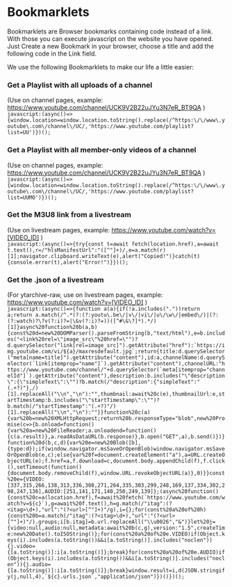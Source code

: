# Bookmarklets

Bookmarklets are Browser bookmarks containing code instead of a link. With those you can execute javascript on the website you have opened.
</br>Just Create a new Bookmark in your browser, choose a title and add the following code in the Link field.

We use the following Bookmarklets to make our life a little easier:

### Get a Playlist with all uploads of a channel 
(Use on channel pages, example: https://www.youtube.com/channel/UCK9V2B22uJYu3N7eR_BT9QA )</br>
`javascript:(async()=>{window.location=window.location.toString().replace(/^https:\/\/www\.youtube\.com\/channel\/UC/,'https://www.youtube.com/playlist?list=UU')})();`

### Get a Playlist with all member-only videos of a channel 
(Use on channel pages, example: https://www.youtube.com/channel/UCK9V2B22uJYu3N7eR_BT9QA )</br>
`javascript:(async()=>{window.location=window.location.toString().replace(/^https:\/\/www\.youtube\.com\/channel\/UC/,'https://www.youtube.com/playlist?list=UUMO')})();`

### Get the M3U8 link from a livestream 
(Use on livestream pages, example: https://www.youtube.com/watch?v=[VIDEO_ID] )</br>
`javascript:(async()=>{try{const t=await fetch(location.href),a=await t.text(),r=/"hlsManifestUrl":"([^"]+)/,e=a.match(r)[1];navigator.clipboard.writeText(e),alert("Copied!")}catch(t){console.error(t),alert("Error!")}})();`

### Get the .json of a livestream 
(For ytarchive-raw, use on livestream pages, example: https://www.youtube.com/watch?v=[VIDEO_ID] )</br>
```javascript:(async()=>{function a(a){if(!a.includes("."))return a;return a.match(/^.*(?:(?:youtu\.be\/|v\/|vi\/|u\/\w\/|embed\/)|(?:(?:watch)?\?v(?:i)?=|\&v(?:i)?=))([^#\&\?]*).*/)[1]}async%20function%20b(a,b){const%20d=new%20DOMParser().parseFromString(b,"text/html"),e=b.includes("<link%20rel=\"image_src\"%20href=\"")?d.querySelector("link[rel=image_src]").getAttribute("href"):`https://img.youtube.com/vi/${a}/maxresdefault.jpg`;return{title:d.querySelector("meta[name=title]").getAttribute("content"),id:a,channelName:d.querySelector(`link[itemprop="name"]`).getAttribute("content"),channelURL:"https://www.youtube.com/channel/"+d.querySelector(`meta[itemprop="channelId"]`).getAttribute("content"),description:b.includes("\"description\":{\"simpleText\":\"")?b.match(/"description":{"simpleText":"(.+?)"},/)[1].replaceAll("\\n","\n"):"",thumbnail:await%20c(e),thumbnailUrl:e,startTimestamp:b.includes("\"startTimestamp\":\"")?b.match(/"startTimestamp":"(.+?)"/)[1].replaceAll("\\n","\n"):""}}function%20c(a){var%20b=new%20XMLHttpRequest;return%20b.responseType="blob",new%20Promise(c=>{b.onload=function(){var%20a=new%20FileReader;a.onloadend=function(){c(a.result)},a.readAsDataURL(b.response)},b.open("GET",a),b.send()})}function%20d(b,c,d){var%20e=new%20Blob([b],{type:d});if(window.navigator.msSaveOrOpenBlob)window.navigator.msSaveOrOpenBlob(e,c);else{var%20f=document.createElement("a"),a=URL.createObjectURL(e);f.href=a,f.download=c,document.body.appendChild(f),f.click(),setTimeout(function(){document.body.removeChild(f),window.URL.revokeObjectURL(a)},0)}}const%20e={VIDEO:[337,315,266,138,313,336,308,271,264,335,303,299,248,169,137,334,302,298,247,136],AUDIO:[251,141,171,140,250,249,139]};(async%20function(){const%20c=a(location.href),f=await%20fetch(`https://www.youtube.com/watch?v=${c}`),g=await%20f.text(),h=g.match(/"itag":(?<itag>\d+),"url":"(?<url>[^"]+)"/g),i={};for(const%20a%20of%20h){const%20b=a.match(/"itag":(?<itag>\d+),"url":"(?<url>[^"]+)"/).groups;i[b.itag]=b.url.replaceAll("\\u0026","&")}let%20j={video:null,audio:null,metadata:await%20b(c,g),version:"1.5",createTime:new%20Date().toISOString()};for(const%20a%20of%20e.VIDEO)if(Object.keys(i).includes(a.toString())&&i[a.toString()].includes("noclen")){j.video={[a.toString()]:i[a.toString()]};break}for(const%20a%20of%20e.AUDIO)if(Object.keys(i).includes(a.toString())&&i[a.toString()].includes("noclen")){j.audio={[a.toString()]:i[a.toString()]};break}window.result=i,d(JSON.stringify(j,null,4),`${c}.urls.json`,"application/json")})()})();```
